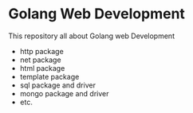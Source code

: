# Golang Web Development
This repository all about Golang web Development
- http package 
- net package 
- html package 
- template package
- sql package and driver
- mongo package and driver
- etc.
